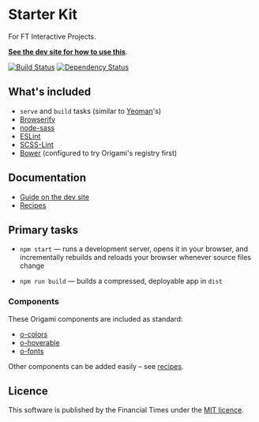 # Starter Kit

For FT Interactive Projects.

**[See the dev site for how to use this](http://ft-interactive.github.io/guides/starter-kit/)**.

[![Build Status][travis-image]][travis-url] [![Dependency Status][devdeps-image]][devdeps-url]


## What's included

- `serve` and `build` tasks (similar to [Yeoman](http://yeoman.io/learning/index.html)'s)
- [Browserify](http://browserify.org/)
- [node-sass](https://github.com/sass/node-sass)
- [ESLint](http://eslint.org/)
- [SCSS-Lint](https://github.com/causes/scss-lint)
- [Bower](http://bower.io/) (configured to try Origami's registry first)

## Documentation

- [Guide on the dev site](http://ft-interactive.github.io/guides/starter-kit/)
- [Recipes](docs/recipes/README.md)


## Primary tasks

- `npm start` — runs a development server, opens it in your browser, and incrementally rebuilds and reloads your browser whenever source files change

- `npm run build` — builds a compressed, deployable app in `dist`


### Components

These Origami components are included as standard:

- [o-colors](http://registry.origami.ft.com/components/o-colors)
- [o-hoverable](http://registry.origami.ft.com/components/o-hoverable)
- [o-fonts](http://registry.origami.ft.com/components/o-fonts)

Other components can be added easily – see [recipes](docs/recipes/README.md).

## Licence
This software is published by the Financial Times under the [MIT licence](http://opensource.org/licenses/MIT).

<!-- badge URLs -->
[travis-url]: http://travis-ci.org/ft-interactive/starter-kit
[travis-image]: https://img.shields.io/travis/ft-interactive/starter-kit.svg?style=flat-square

[devdeps-url]: https://david-dm.org/ft-interactive/starter-kit#info=devDependencies
[devdeps-image]: https://img.shields.io/david/dev/ft-interactive/starter-kit.svg?style=flat-square
